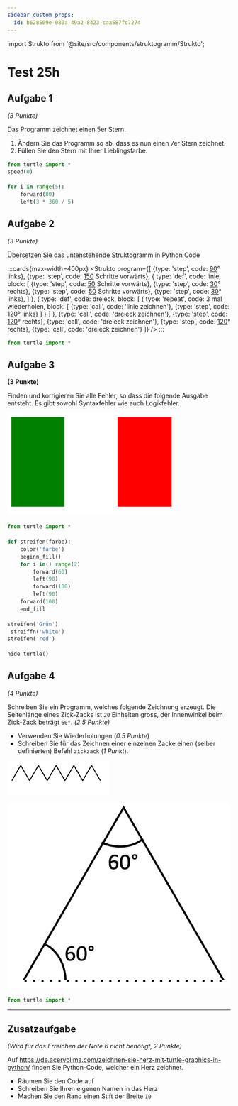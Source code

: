 ```yaml
---
sidebar_custom_props:
  id: b628509e-080a-49a2-8423-caa587fc7274
---
```

import Strukto from '@site/src/components/struktogramm/Strukto';

# Test 25h

<Solution webKey="9b210a53-d07e-4847-a355-65dd210192e6" title="Testfragen" open>

## Aufgabe 1
*(3 Punkte)*

Das Programm zeichnet einen 5er Stern.
1. Ändern Sie das Programm so ab, dass es nun einen 7er Stern zeichnet.
2. Füllen Sie den Stern mit Ihrer Lieblingsfarbe.

```py live_py title=aufgabe1.py id=91bd2392-e7fc-40b4-945f-fce6e24e4daf versioned readonly
from turtle import *
speed(0)

for i in range(5):
    forward(80)
    left(3 * 360 / 5)
```


## Aufgabe 2
*(3 Punkte)*

Übersetzen Sie das untenstehende Struktogramm in Python Code

:::cards{max-width=400px}
<Strukto program={[
    {type: 'step', code: <span><u>90</u>° links</span>},
    {type: 'step', code: <span><u>150</u> Schritte vorwärts</span>},
    {
        type: 'def', 
        code: <span>linie</span>,
        block: [
            {type: 'step', code: <span><u>50</u> Schritte vorwärts</span>},
            {type: 'step', code: <span><u>30</u>° rechts</span>},
            {type: 'step', code: <span><u>50</u> Schritte vorwärts</span>},
            {type: 'step', code: <span><u>30</u>° links</span>},
        ]
    },
    {
        type: 'def', 
        code: <span>dreieck</span>,
        block: [
            {
                type: 'repeat', 
                code: <span><u>3</u> mal wiederholen</span>,
                block: [
                    {type: 'call', code: 'linie zeichnen'},
                    {type: 'step', code: <span><u>120</u>° links</span>}
                ]
            }
        ]
    },
    {type: 'call', code: 'dreieck zeichnen'},
    {type: 'step', code: <span><u>120</u>° rechts</span>},
    {type: 'call', code: 'dreieck zeichnen'},
    {type: 'step', code: <span><u>120</u>° rechts</span>},
    {type: 'call', code: 'dreieck zeichnen'}
]} />
:::

```py live_py title=aufgabe2.py versioned id=4b72a23e-4835-42da-bc65-4142b8aa59fa readonly
from turtle import * 
```

## Aufgabe 3
**(3 Punkte)**

Finden und korrigieren Sie alle Fehler, so dass die folgende Ausgabe entsteht. Es gibt sowohl Syntaxfehler wie auch Logikfehler.

![](images/italy.svg)

```py live_py title=aufgabe3.py id=ed0a9530-ec45-49be-9c50-eb612e4ee8f3 versioned readonly
from turtle import *

def streifen(farbe):
    color('farbe')
    beginn_fill()
    for i in() range(2)
        forward(60)
        left(90)
        forward(100)
        left(90)
    forward(100)
    end_fill

streifen('Grün')
 streiffn('white')
streifen('red')

hide_turtle()
```
## Aufgabe 4
*(4 Punkte)*

Schreiben Sie ein Programm, welches folgende Zeichnung erzeugt. Die Seitenlänge eines Zick-Zacks ist `20` Einheiten gross, der Innenwinkel beim Zick-Zack beträgt `60°`. *(2.5 Punkte)*
- Verwenden Sie Wiederholungen (*0.5 Punkte*)
- Schreiben Sie für das Zeichnen einer einzelnen Zacke einen (selber definierten) Befehl `zickzack` (*1 Punkt*).

![resultat Aufgabe 4 --width=200px](images/zickzack.svg)

![Ein zickzack --width=200px](images/triangle.png)

```py live_py title=aufgabe4.py versioned id=c6d2731d-bbd8-42cc-971a-bc8ee6303f21 readonly
from turtle import *
```

---

## Zusatzaufgabe
*(Wird für das Erreichen der Note 6 nicht benötigt, 2 Punkte)*

Auf https://de.acervolima.com/zeichnen-sie-herz-mit-turtle-graphics-in-python/ finden Sie Python-Code, welcher ein Herz zeichnet.

- Räumen Sie den Code auf
- Schreiben Sie Ihren eigenen Namen in das Herz
- Machen Sie den Rand einen Stift der Breite `10` 

```py live_py title=zusatzaufgabe.py id=400ec5b0-ac1b-47b9-96c0-0f37ad8c7731 versioned readonly

```

</Solution>

